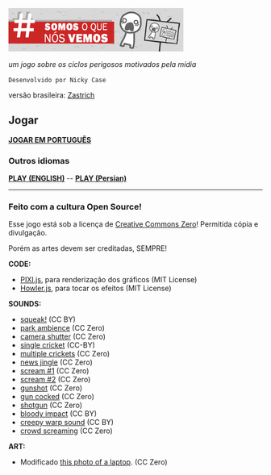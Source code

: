![banner](./CoverImage.png)

*um jogo sobre os ciclos perigosos motivados pela mídia*

```
Desenvolvido por Nicky Case
```

versão brasileira: [Zastrich](https://github.com/zastrich)

## Jogar

**[JOGAR EM PORTUGUÊS](https://somosoquevemos.com.br/)**

### Outros idiomas
**[PLAY (ENGLISH)](https://ncase.itch.io/wbwwb)** -- **[PLAY (Persian)](https://alexclay.itch.io/)**

---

### Feito com a cultura Open Source!

Esse jogo está sob a licença de [Creative Commons Zero](http://creativecommons.org/publicdomain/zero/1.0/)! Permitida cópia e divulgação.

Porém as artes devem ser creditadas, SEMPRE!

**CODE:**    
- [PIXI.js](https://github.com/pixijs/pixi.js), para renderização dos gráficos (MIT License)    
- [Howler.js](https://github.com/goldfire/howler.js), para tocar os efeitos (MIT License)

**SOUNDS:**    
- [squeak!](https://www.freesound.org/people/ermfilm/sounds/130011/) (CC BY)    
- [park ambience](https://www.freesound.org/people/Mafon2/sounds/274175/) (CC Zero)    
- [camera shutter](https://www.freesound.org/people/uEffects/sounds/207865/) (CC Zero)    
- [single cricket](https://www.freesound.org/people/cs272/sounds/77034/) (CC-BY)    
- [multiple crickets](https://www.freesound.org/people/alienistcog/sounds/124583/) (CC Zero)    
- [news jingle](https://www.freesound.org/people/Tuben/sounds/272044/) (CC Zero)    
- [scream #1](https://www.freesound.org/people/GreatNate98/sounds/353086/) (CC Zero)    
- [scream #2](https://www.freesound.org/people/mariallinas/sounds/222649/) (CC Zero)    
- [gunshot](https://www.freesound.org/people/mitchelk/sounds/136766/) (CC Zero)    
- [gun cocked](https://www.freesound.org/people/martian/sounds/182229/) (CC Zero)    
- [shotgun](https://www.freesound.org/people/lensflare8642/sounds/145209/) (CC Zero)        
- [bloody impact](https://www.freesound.org/people/Hybrid_V/sounds/319590/) (CC BY)        
- [creepy warp sound](https://www.freesound.org/people/Andromadax24/sounds/184476/) (CC BY)        
- [crowd screaming](https://www.freesound.org/people/MultiMax2121/sounds/156860/) (CC Zero)        

**ART:**    
- Modificado [this photo of a laptop](https://unsplash.com/photos/XyNi3rUEReE). (CC Zero)